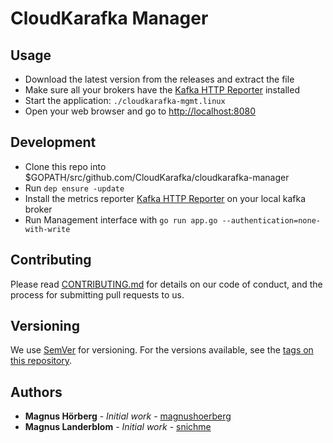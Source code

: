 # CloudKarafka Manager

## Usage

* Download the latest version from the releases and extract the file
* Make sure all your brokers have the [Kafka HTTP Reporter](https://github.com/CloudKarafka/KafkaHttpReporter) installed
* Start the application: `./cloudkarafka-mgmt.linux`
* Open your web browser and go to [http://localhost:8080](http://localhost:8080)

## Development

* Clone this repo into $GOPATH/src/github.com/CloudKarafka/cloudkarafka-manager
* Run `dep ensure -update`
* Install the metrics reporter [Kafka HTTP Reporter](https://github.com/CloudKarafka/KafkaHttpReporter) on your local kafka broker
* Run Management interface with `go run app.go --authentication=none-with-write`

## Contributing

Please read [CONTRIBUTING.md](CONTRIBUTING.md) for details on our code of conduct, and the process for submitting pull requests to us.

## Versioning

We use [SemVer](http://semver.org/) for versioning. For the versions available, see the [tags on this repository](https://github.com/CloudKarafka/cloudkarafka-manager/tags). 

## Authors

* **Magnus Hörberg** - *Initial work* - [magnushoerberg](https://github.com/magnushoerberg)
* **Magnus Landerblom** - *Initial work* - [snichme](https://github.com/snichme)


